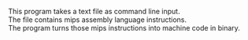 This program takes a text file as command line input.<br />
The file contains mips assembly language instructions.<br />
The program turns those mips instructions into machine code in binary.<br />
